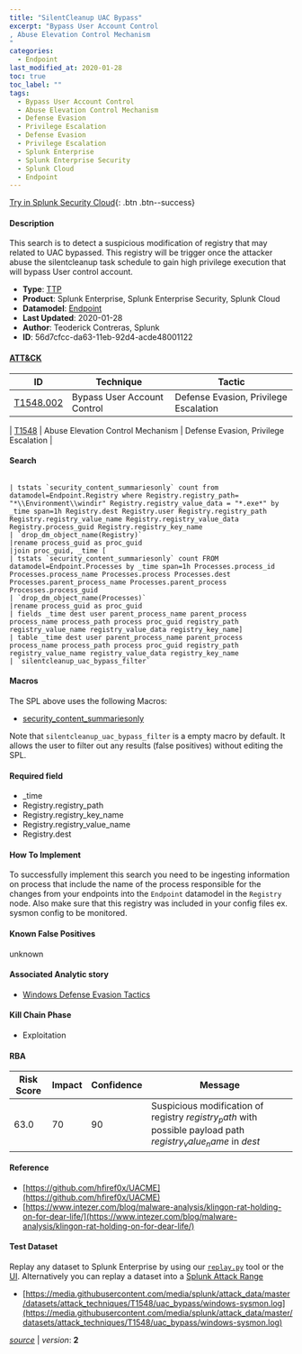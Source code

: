 ```yaml
---
title: "SilentCleanup UAC Bypass"
excerpt: "Bypass User Account Control
, Abuse Elevation Control Mechanism
"
categories:
  - Endpoint
last_modified_at: 2020-01-28
toc: true
toc_label: ""
tags:
  - Bypass User Account Control
  - Abuse Elevation Control Mechanism
  - Defense Evasion
  - Privilege Escalation
  - Defense Evasion
  - Privilege Escalation
  - Splunk Enterprise
  - Splunk Enterprise Security
  - Splunk Cloud
  - Endpoint
---
```




[Try in Splunk Security Cloud](https://www.splunk.com/en_us/cyber-security.html){: .btn .btn--success}

#### Description

This search is to detect a suspicious modification of registry that may related to UAC bypassed. This registry will be trigger once the attacker abuse the silentcleanup task schedule to gain high privilege execution that will bypass User control account.

- **Type**: [TTP](https://github.com/splunk/security_content/wiki/object-Analytic-Types)
- **Product**: Splunk Enterprise, Splunk Enterprise Security, Splunk Cloud
- **Datamodel**: [Endpoint](https://docs.splunk.com/Documentation/CIM/latest/User/Endpoint)
- **Last Updated**: 2020-01-28
- **Author**: Teoderick Contreras, Splunk
- **ID**: 56d7cfcc-da63-11eb-92d4-acde48001122


#### [ATT&CK](https://attack.mitre.org/)

| ID             | Technique        |  Tactic             |
| -------------- | ---------------- |-------------------- |
| [T1548.002](https://attack.mitre.org/techniques/T1548/002/) | Bypass User Account Control | Defense Evasion, Privilege Escalation |

| [T1548](https://attack.mitre.org/techniques/T1548/) | Abuse Elevation Control Mechanism | Defense Evasion, Privilege Escalation |

#### Search

```

| tstats `security_content_summariesonly` count from datamodel=Endpoint.Registry where Registry.registry_path= "*\\Environment\\windir" Registry.registry_value_data = "*.exe*" by _time span=1h Registry.dest Registry.user Registry.registry_path Registry.registry_value_name Registry.registry_value_data Registry.process_guid Registry.registry_key_name 
| `drop_dm_object_name(Registry)` 
|rename process_guid as proc_guid 
|join proc_guid, _time [
| tstats `security_content_summariesonly` count FROM datamodel=Endpoint.Processes by _time span=1h Processes.process_id Processes.process_name Processes.process Processes.dest Processes.parent_process_name Processes.parent_process Processes.process_guid 
| `drop_dm_object_name(Processes)` 
|rename process_guid as proc_guid 
| fields _time dest user parent_process_name parent_process process_name process_path process proc_guid registry_path registry_value_name registry_value_data registry_key_name] 
| table _time dest user parent_process_name parent_process process_name process_path process proc_guid registry_path registry_value_name registry_value_data registry_key_name 
| `silentcleanup_uac_bypass_filter`
```

#### Macros
The SPL above uses the following Macros:
* [security_content_summariesonly](https://github.com/splunk/security_content/blob/develop/macros/security_content_summariesonly.yml)

Note that `silentcleanup_uac_bypass_filter` is a empty macro by default. It allows the user to filter out any results (false positives) without editing the SPL.

#### Required field
* _time
* Registry.registry_path
* Registry.registry_key_name
* Registry.registry_value_name
* Registry.dest


#### How To Implement
To successfully implement this search you need to be ingesting information on process that include the name of the process responsible for the changes from your endpoints into the `Endpoint` datamodel in the `Registry` node. Also make sure that this registry was included in your config files ex. sysmon config to be monitored.

#### Known False Positives
unknown

#### Associated Analytic story
* [Windows Defense Evasion Tactics](/stories/windows_defense_evasion_tactics)


#### Kill Chain Phase
* Exploitation



#### RBA

| Risk Score  | Impact      | Confidence   | Message      |
| ----------- | ----------- |--------------|--------------|
| 63.0 | 70 | 90 | Suspicious modification of registry $registry_path$ with possible payload path $registry_value_name$ in $dest$ |




#### Reference

* [https://github.com/hfiref0x/UACME](https://github.com/hfiref0x/UACME)
* [https://www.intezer.com/blog/malware-analysis/klingon-rat-holding-on-for-dear-life/](https://www.intezer.com/blog/malware-analysis/klingon-rat-holding-on-for-dear-life/)



#### Test Dataset
Replay any dataset to Splunk Enterprise by using our [`replay.py`](https://github.com/splunk/attack_data#using-replaypy) tool or the [UI](https://github.com/splunk/attack_data#using-ui).
Alternatively you can replay a dataset into a [Splunk Attack Range](https://github.com/splunk/attack_range#replay-dumps-into-attack-range-splunk-server)


* [https://media.githubusercontent.com/media/splunk/attack_data/master/datasets/attack_techniques/T1548/uac_bypass/windows-sysmon.log](https://media.githubusercontent.com/media/splunk/attack_data/master/datasets/attack_techniques/T1548/uac_bypass/windows-sysmon.log)



[*source*](https://github.com/splunk/security_content/tree/develop/detections/endpoint/silentcleanup_uac_bypass.yml) \| *version*: **2**